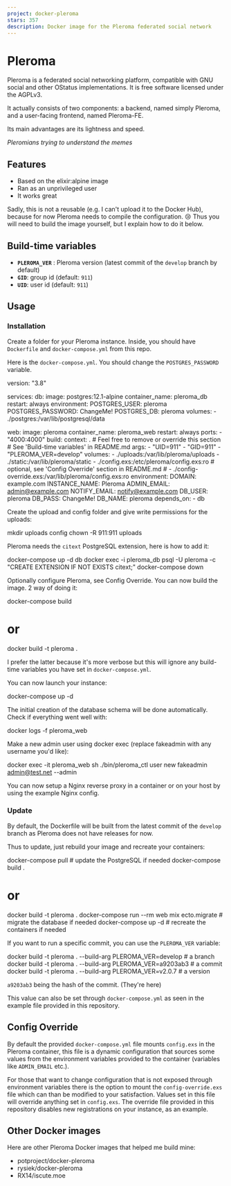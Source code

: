 ```yaml
---
project: docker-pleroma
stars: 357
description: Docker image for the Pleroma federated social network
---
```


Pleroma
=======

Pleroma is a federated social networking platform, compatible with GNU social and other OStatus implementations. It is free software licensed under the AGPLv3.

It actually consists of two components: a backend, named simply Pleroma, and a user-facing frontend, named Pleroma-FE.

Its main advantages are its lightness and speed.

_Pleromians trying to understand the memes_

Features
--------

-   Based on the elixir:alpine image
-   Ran as an unprivileged user
-   It works great

Sadly, this is not a reusable (e.g. I can't upload it to the Docker Hub), because for now Pleroma needs to compile the configuration. 😢 Thus you will need to build the image yourself, but I explain how to do it below.

Build-time variables
--------------------

-   **`PLEROMA_VER`** : Pleroma version (latest commit of the `develop` branch by default)
-   **`GID`**: group id (default: `911`)
-   **`UID`**: user id (default: `911`)

Usage
-----

### Installation

Create a folder for your Pleroma instance. Inside, you should have `Dockerfile` and `docker-compose.yml` from this repo.

Here is the `docker-compose.yml`. You should change the `POSTGRES_PASSWORD` variable.

version: "3.8"

services:
  db:
    image: postgres:12.1-alpine
    container\_name: pleroma\_db
    restart: always
    environment:
      POSTGRES\_USER: pleroma
      POSTGRES\_PASSWORD: ChangeMe!
      POSTGRES\_DB: pleroma
    volumes:
      - ./postgres:/var/lib/postgresql/data

  web:
    image: pleroma
    container\_name: pleroma\_web
    restart: always
    ports:
      - "4000:4000"
    build:
      context: .
      # Feel free to remove or override this section
      # See 'Build-time variables' in README.md
      args:
        - "UID=911"
        - "GID=911"
        - "PLEROMA\_VER=develop"
    volumes:
      - ./uploads:/var/lib/pleroma/uploads
      - ./static:/var/lib/pleroma/static
      - ./config.exs:/etc/pleroma/config.exs:ro
      # optional, see 'Config Override' section in README.md
      # - ./config-override.exs:/var/lib/pleroma/config.exs:ro
    environment:
      DOMAIN: example.com
      INSTANCE\_NAME: Pleroma
      ADMIN\_EMAIL: admin@example.com
      NOTIFY\_EMAIL: notify@example.com
      DB\_USER: pleroma
      DB\_PASS: ChangeMe!
      DB\_NAME: pleroma
    depends\_on:
      - db

Create the upload and config folder and give write permissions for the uploads:

mkdir uploads config
chown -R 911:911 uploads

Pleroma needs the `citext` PostgreSQL extension, here is how to add it:

docker-compose up -d db
docker exec -i pleroma\_db psql -U pleroma -c "CREATE EXTENSION IF NOT EXISTS citext;"
docker-compose down

Optionally configure Pleroma, see Config Override. You can now build the image. 2 way of doing it:

docker-compose build
# or
docker build -t pleroma .

I prefer the latter because it's more verbose but this will ignore any build-time variables you have set in `docker-compose.yml`.

You can now launch your instance:

docker-compose up -d

The initial creation of the database schema will be done automatically. Check if everything went well with:

docker logs -f pleroma\_web

Make a new admin user using docker exec (replace fakeadmin with any username you'd like):

docker exec -it pleroma\_web sh ./bin/pleroma\_ctl user new fakeadmin admin@test.net --admin

You can now setup a Nginx reverse proxy in a container or on your host by using the example Nginx config.

### Update

By default, the Dockerfile will be built from the latest commit of the `develop` branch as Pleroma does not have releases for now.

Thus to update, just rebuild your image and recreate your containers:

docker-compose pull # update the PostgreSQL if needed
docker-compose build .
# or
docker build -t pleroma .
docker-compose run --rm web mix ecto.migrate # migrate the database if needed
docker-compose up -d # recreate the containers if needed

If you want to run a specific commit, you can use the `PLEROMA_VER` variable:

docker build -t pleroma . --build-arg PLEROMA\_VER=develop # a branch
docker build -t pleroma . --build-arg PLEROMA\_VER=a9203ab3 # a commit
docker build -t pleroma . --build-arg PLEROMA\_VER=v2.0.7 # a version

`a9203ab3` being the hash of the commit. (They're here)

This value can also be set through `docker-compose.yml` as seen in the example file provided in this repository.

Config Override
---------------

By default the provided `docker-compose.yml` file mounts `config.exs` in the Pleroma container, this file is a dynamic configuration that sources some values from the environment variables provided to the container (variables like `ADMIN_EMAIL` etc.).

For those that want to change configuration that is not exposed through environment variables there is the option to mount the `config-override.exs` file which can than be modified to your satisfaction. Values set in this file will override anything set in `config.exs`. The override file provided in this repository disables new registrations on your instance, as an example.

Other Docker images
-------------------

Here are other Pleroma Docker images that helped me build mine:

-   potproject/docker-pleroma
-   rysiek/docker-pleroma
-   RX14/iscute.moe
